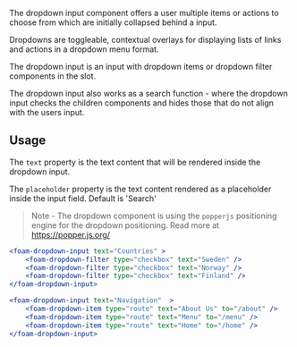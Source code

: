 The dropdown input component offers a user multiple items or actions to choose from which are initially collapsed behind a input.

Dropdowns are toggleable, contextual overlays for displaying lists of links and actions in a dropdown menu format.

The dropdown input is an input with dropdown items or dropdown filter components in the slot.

The dropdown input also works as a search function - where the dropdown input checks the children components and hides those that do not align with the users input.

## Usage

The ``text`` property is the text content that will be rendered inside the dropdown input.

The ``placeholder`` property is the text content rendered as a placeholder inside the input field. Default is 'Search'

> Note - The dropdown component is using the ``popperjs`` positioning engine for the dropdown positioning. Read more at https://popper.js.org/

```jsx
<foam-dropdown-input text="Countries" >
    <foam-dropdown-filter type="checkbox" text="Sweden" />
    <foam-dropdown-filter type="checkbox" text="Norway" />
    <foam-dropdown-filter type="checkbox" text="Finland" />
</foam-dropdown-input>

<foam-dropdown-input text="Navigation"  >
    <foam-dropdown-item type="route" text="About Us" to="/about" />
    <foam-dropdown-item type="route" text="Menu" to="/menu" />
    <foam-dropdown-item type="route" text="Home" to="/home" />
</foam-dropdown-input>
```